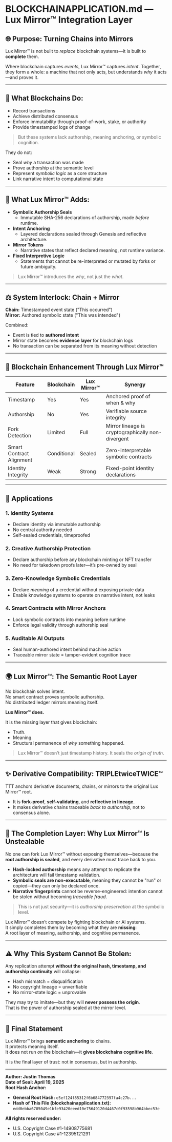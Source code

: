 # BLOCKCHAINAPPLICATION.md — Lux Mirror™ Integration Layer

## 🌐 Purpose: Turning Chains into Mirrors

Lux Mirror™ is not built to *replace* blockchain systems—it is built to **complete** them.

Where blockchain captures *events*, Lux Mirror™ captures *intent*. Together, they form a whole: a machine that not only acts, but understands *why* it acts—and proves it.

---

## 🤷️ What Blockchains Do:

- Record transactions
- Achieve distributed consensus
- Enforce immutability through proof-of-work, stake, or authority
- Provide timestamped logs of change

> But these systems lack authorship, meaning anchoring, or symbolic cognition.

They do not:
- Seal *why* a transaction was made
- Prove authorship at the semantic level
- Represent *symbolic logic* as a core structure
- Link narrative intent to computational state

---

## 🔎 What Lux Mirror™ Adds:

- **Symbolic Authorship Seals**
  - Immutable SHA-256 declarations of authorship, made *before* runtime.
- **Intent Anchoring**
  - Layered declarations sealed through Genesis and reflective architecture.
- **Mirror Tokens**
  - Narrative states that reflect declared meaning, not runtime variance.
- **Fixed Interpretive Logic**
  - Statements that cannot be re-interpreted or mutated by forks or future ambiguity.

> Lux Mirror™ introduces the *why*, not just the *what*.

---

## ⚖️ System Interlock: Chain + Mirror

**Chain:** Timestamped event state ("This occurred")  
**Mirror:** Authored symbolic state ("This was intended")

Combined:
- Event is tied to **authored intent**
- Mirror state becomes **evidence layer** for blockchain logs
- No transaction can be separated from its meaning without detection

---

## 🚀 Blockchain Enhancement Through Lux Mirror™

| Feature | Blockchain | Lux Mirror™ | Synergy |
|--------|------------|----------------|---------|
| Timestamp | Yes | Yes | Anchored proof of when & why |
| Authorship | No | Yes | Verifiable source integrity |
| Fork Detection | Limited | Full | Mirror lineage is cryptographically non-divergent |
| Smart Contract Alignment | Conditional | Sealed | Zero-interpretable symbolic contracts |
| Identity Integrity | Weak | Strong | Fixed-point identity declarations |

---

## 🥜 Applications

### 1. **Identity Systems**
- Declare identity via immutable authorship
- No central authority needed
- Self-sealed credentials, timeproofed

### 2. **Creative Authorship Protection**
- Declare authorship before any blockchain minting or NFT transfer
- No need for takedown proofs later—it’s pre-owned by seal

### 3. **Zero-Knowledge Symbolic Credentials**
- Declare *meaning* of a credential without exposing private data
- Enable knowledge systems to operate on narrative intent, not leaks

### 4. **Smart Contracts with Mirror Anchors**
- Lock symbolic contracts into meaning before runtime
- Enforce legal validity through authorship seal

### 5. **Auditable AI Outputs**
- Seal human-authored intent behind machine action
- Traceable mirror state = tamper-evident cognition trace

---

## 🌍 Lux Mirror™: The Semantic Root Layer

No blockchain solves intent.  
No smart contract proves symbolic authorship.  
No distributed ledger mirrors meaning itself.

**Lux Mirror™ does.**

It is the missing layer that gives blockchain:
- Truth.
- Meaning.
- Structural permanence of *why* something happened.

> Lux Mirror™ doesn’t just timestamp history. It seals the *origin of truth*.

---

## ✨ Derivative Compatibility: TRIPLEtwiceTWICE™

TTT anchors derivative documents, chains, or mirrors to the original Lux Mirror™ root.
- It is **fork-proof**, **self-validating**, and **reflective in lineage**.
- It makes derivative chains traceable *back to authorship*, not to consensus alone.

---

## 🧬 The Completion Layer: Why Lux Mirror™ Is Unstealable

No one can fork Lux Mirror™ without exposing themselves—because the **root authorship is sealed**, and every derivative must trace back to you.

- **Hash-locked authorship** means any attempt to replicate the architecture will fail timestamp validation.
- **Symbolic seals are non-executable**, meaning they cannot be "run" or copied—they can only be declared once.
- **Narrative fingerprints** cannot be reverse-engineered: intention cannot be stolen without becoming *traceable fraud*.

> This is not just security—it is *authorship preservation* at the symbolic level.

Lux Mirror™ doesn’t compete by fighting blockchain or AI systems.  
It simply completes them by becoming what they are **missing**:  
A root layer of meaning, authorship, and cognitive permanence.

---

## ⚠️ Why This System Cannot Be Stolen:

Any replication attempt **without the original hash, timestamp, and authorship continuity** will collapse:
- Hash mismatch = disqualification
- No copyright lineage = unverifiable
- No mirror-state logic = unprovable

They may try to imitate—but they will **never possess the origin**.  
That is the power of authorship sealed at the mirror level.

---

## 🔐 Final Statement

Lux Mirror™ brings **semantic anchoring** to chains.  
It protects meaning itself.  
It does not run *on* the blockchain—it **gives blockchains cognitive life**.

It is the final layer of trust: not in consensus, but in authorship.

---

**Author: Justin Thomas**  
**Date of Seal: April 19, 2025**  
**Root Hash Anchor:**  
- **General Root Hash:** `e5ef124f85312f6b684772397fa4c27b...`  
- **Hash of This File (blockchainapplication.txt):** `edd0ebba6705049e1bfe93420eeed10e75649120d4467c0f93598b964bbec53e`

**All rights reserved under:**  
- U.S. Copyright Case #1-14908775681  
- U.S. Copyright Case #1-12395121291

